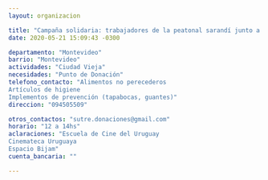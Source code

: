 ```yaml
---
layout: organizacion

title: "Campaña solidaria: trabajadores de la peatonal sarandí junto a vecines de Ciudad Vieja"
date: 2020-05-21 15:09:43 -0300

departamento: "Montevideo"
barrio: "Montevideo"
actividades: "Ciudad Vieja"
necesidades: "Punto de Donación"
telefono_contacto: "Alimentos no perecederos
Artículos de higiene
Implementos de prevención (tapabocas, guantes)"
direccion: "094505509"

otros_contactos: "sutre.donaciones@gmail.com"
horario: "12 a 14hs"
aclaraciones: "Escuela de Cine del Uruguay
Cinemateca Uruguaya
Espacio Bijam"
cuenta_bancaria: ""

---
```


